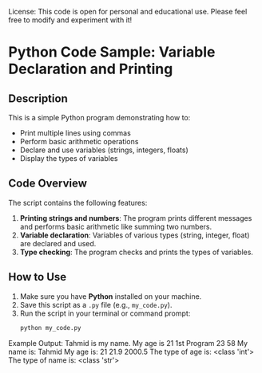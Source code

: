 License:
This code is open for personal and educational use. Please feel free to modify and experiment with it!


# Python Code Sample: Variable Declaration and Printing

## Description
This is a simple Python program demonstrating how to:
- Print multiple lines using commas
- Perform basic arithmetic operations
- Declare and use variables (strings, integers, floats)
- Display the types of variables

## Code Overview
The script contains the following features:
1. **Printing strings and numbers**: The program prints different messages and performs basic arithmetic like summing two numbers.
2. **Variable declaration**: Variables of various types (string, integer, float) are declared and used.
3. **Type checking**: The program checks and prints the types of variables.

## How to Use
1. Make sure you have **Python** installed on your machine.
2. Save this script as a `.py` file (e.g., `my_code.py`).
3. Run the script in your terminal or command prompt:
   ```bash
   python my_code.py
Example Output:
Tahmid is my name. My age is 21
1st Program
23
58
My name is: Tahmid
My age is: 21
21.9
2000.5
The type of age is: <class 'int'>
The type of name is: <class 'str'>

